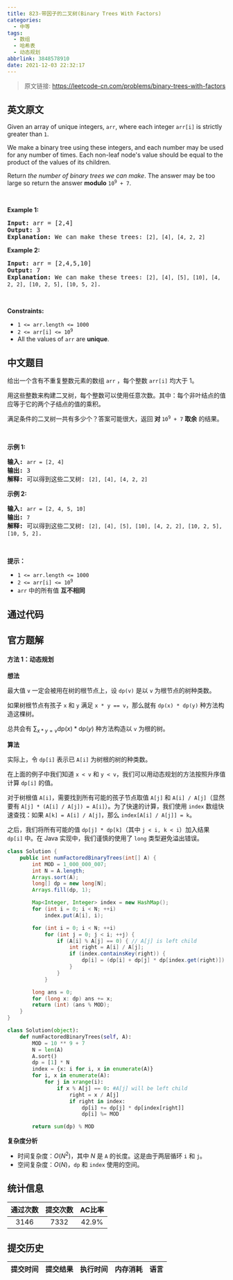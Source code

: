 ```yaml
---
title: 823-带因子的二叉树(Binary Trees With Factors)
categories:
  - 中等
tags:
  - 数组
  - 哈希表
  - 动态规划
abbrlink: 3848578910
date: 2021-12-03 22:32:17
---
```


> 原文链接: https://leetcode-cn.com/problems/binary-trees-with-factors


## 英文原文
<div><p>Given an array of unique integers, <code>arr</code>, where each integer <code>arr[i]</code> is strictly greater than <code>1</code>.</p>

<p>We make a binary tree using these integers, and each number may be used for any number of times. Each non-leaf node&#39;s value should be equal to the product of the values of its children.</p>

<p>Return <em>the number of binary trees we can make</em>. The answer may be too large so return the answer <strong>modulo</strong> <code>10<sup>9</sup> + 7</code>.</p>

<p>&nbsp;</p>
<p><strong>Example 1:</strong></p>

<pre>
<strong>Input:</strong> arr = [2,4]
<strong>Output:</strong> 3
<strong>Explanation:</strong> We can make these trees: <code>[2], [4], [4, 2, 2]</code></pre>

<p><strong>Example 2:</strong></p>

<pre>
<strong>Input:</strong> arr = [2,4,5,10]
<strong>Output:</strong> 7
<strong>Explanation:</strong> We can make these trees: <code>[2], [4], [5], [10], [4, 2, 2], [10, 2, 5], [10, 5, 2]</code>.</pre>

<p>&nbsp;</p>
<p><strong>Constraints:</strong></p>

<ul>
	<li><code>1 &lt;= arr.length &lt;= 1000</code></li>
	<li><code>2 &lt;= arr[i] &lt;= 10<sup>9</sup></code></li>
	<li>All the values of <code>arr</code> are <strong>unique</strong>.</li>
</ul>
</div>

## 中文题目
<div><p>给出一个含有不重复整数元素的数组 <code>arr</code> ，每个整数 <code>arr[i]</code> 均大于 1。</p>

<p>用这些整数来构建二叉树，每个整数可以使用任意次数。其中：每个非叶结点的值应等于它的两个子结点的值的乘积。</p>

<p>满足条件的二叉树一共有多少个？答案可能很大，返回<strong> 对 </strong><code>10<sup>9</sup> + 7</code> <strong>取余</strong> 的结果。</p>

<p>&nbsp;</p>

<p><strong>示例 1:</strong></p>

<pre>
<strong>输入:</strong> <code>arr = [2, 4]</code>
<strong>输出:</strong> 3
<strong>解释:</strong> 可以得到这些二叉树: <code>[2], [4], [4, 2, 2]</code></pre>

<p><strong>示例 2:</strong></p>

<pre>
<strong>输入:</strong> <code>arr = [2, 4, 5, 10]</code>
<strong>输出:</strong> <code>7</code>
<strong>解释:</strong> 可以得到这些二叉树: <code>[2], [4], [5], [10], [4, 2, 2], [10, 2, 5], [10, 5, 2]</code>.</pre>

<p>&nbsp;</p>

<p><strong>提示：</strong></p>

<ul>
	<li><code>1 &lt;= arr.length &lt;= 1000</code></li>
	<li><code>2 &lt;= arr[i] &lt;= 10<sup>9</sup></code></li>
	<li><code>arr</code> 中的所有值 <strong>互不相同</strong></li>
</ul>
</div>

## 通过代码
<RecoDemo>
</RecoDemo>


## 官方题解
#### 方法 1：动态规划

**想法**

最大值 `v` 一定会被用在树的根节点上，设 `dp(v)` 是以 `v` 为根节点的树种类数。

如果树根节点有孩子 `x` 和 `y` 满足 `x * y == v`，那么就有 `dp(x) * dp(y)` 种方法构造这棵树。

总共会有 $\sum_{x * y = v} \text{dp}(x) * \text{dp}(y)$ 种方法构造以 `v` 为根的树。

**算法**

实际上，令 `dp[i]` 表示已 `A[i]` 为树根的树的种类数。

在上面的例子中我们知道 `x < v` 和 `y < v`，我们可以用动态规划的方法按照升序值计算 `dp[i]` 的值。

对于树根值 `A[i]`，需要找到所有可能的孩子节点取值 `A[j]` 和 `A[i] / A[j]`（显然要有 `A[j] * (A[i] / A[j]) = A[i]`）。为了快速的计算，我们使用 `index` 数组快速查找：如果 `A[k] = A[i] / A[j]`，那么 `index[A[i] / A[j]] = k`。

之后，我们将所有可能的值 `dp[j] * dp[k]`（其中 `j < i, k < i`）加入结果 `dp[i]` 中。在 Java 实现中，我们谨慎的使用了 `long` 类型避免溢出错误。

```Java []
class Solution {
    public int numFactoredBinaryTrees(int[] A) {
        int MOD = 1_000_000_007;
        int N = A.length;
        Arrays.sort(A);
        long[] dp = new long[N];
        Arrays.fill(dp, 1);

        Map<Integer, Integer> index = new HashMap();
        for (int i = 0; i < N; ++i)
            index.put(A[i], i);

        for (int i = 0; i < N; ++i)
            for (int j = 0; j < i; ++j) {
                if (A[i] % A[j] == 0) { // A[j] is left child
                    int right = A[i] / A[j];
                    if (index.containsKey(right)) {
                        dp[i] = (dp[i] + dp[j] * dp[index.get(right)]) % MOD;
                    }
                }
            }

        long ans = 0;
        for (long x: dp) ans += x;
        return (int) (ans % MOD);
    }
}
```

```Python []
class Solution(object):
    def numFactoredBinaryTrees(self, A):
        MOD = 10 ** 9 + 7
        N = len(A)
        A.sort()
        dp = [1] * N
        index = {x: i for i, x in enumerate(A)}
        for i, x in enumerate(A):
            for j in xrange(i):
                if x % A[j] == 0: #A[j] will be left child
                    right = x / A[j]
                    if right in index:
                        dp[i] += dp[j] * dp[index[right]]
                        dp[i] %= MOD

        return sum(dp) % MOD
```


**复杂度分析**

* 时间复杂度：$O(N^2)$，其中 $N$ 是 `A` 的长度。这是由于两层循环 `i` 和 `j`。
* 空间复杂度：$O(N)$，`dp` 和 `index` 使用的空间。

## 统计信息
| 通过次数 | 提交次数 | AC比率 |
| :------: | :------: | :------: |
|    3146    |    7332    |   42.9%   |

## 提交历史
| 提交时间 | 提交结果 | 执行时间 |  内存消耗  | 语言 |
| :------: | :------: | :------: | :--------: | :--------: |
